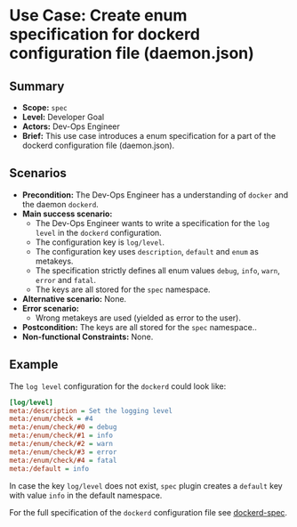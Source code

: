 # Use Case: Create enum specification for dockerd configuration file (daemon.json)

## Summary

- **Scope:** `spec`
- **Level:** Developer Goal
- **Actors:** Dev-Ops Engineer
- **Brief:** This use case introduces a enum specification for a part of the dockerd configuration file (daemon.json).

## Scenarios

- **Precondition:** The Dev-Ops Engineer has a understanding of `docker` and the daemon `dockerd`.
- **Main success scenario:**
  - The Dev-Ops Engineer wants to write a specification for the `log level` in the `dockerd` configuration.
  - The configuration key is `log/level`.
  - The configuration key uses `description`, `default` and `enum` as metakeys.
  - The specification strictly defines all enum values `debug`, `info`, `warn`, `error` and `fatal`.
  - The keys are all stored for the `spec` namespace.
- **Alternative scenario:** None.
- **Error scenario:**
  - Wrong metakeys are used (yielded as error to the user).
- **Postcondition:** The keys are all stored for the `spec` namespace..
- **Non-functional Constraints:** None.

## Example

The `log level` configuration for the `dockerd` could look like:

```ini
[log/level]
meta:/description = Set the logging level
meta:/enum/check = #4
meta:/enum/check/#0 = debug
meta:/enum/check/#1 = info
meta:/enum/check/#2 = warn
meta:/enum/check/#3 = error
meta:/enum/check/#4 = fatal
meta:/default = info
```

In case the key `log/level` does not exist, `spec` plugin creates a `default` key with value `info` in the default namespace.

For the full specification of the `dockerd` configuration file see [dockerd-spec](dockerd.spec).
